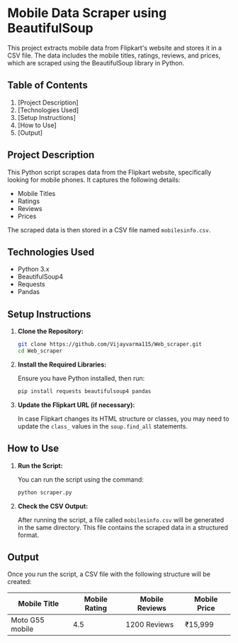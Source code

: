 # Mobile Data Scraper using BeautifulSoup

This project extracts mobile data from Flipkart's website and stores it in a CSV file. The data includes the mobile titles, ratings, reviews, and prices, which are scraped using the BeautifulSoup library in Python.

## Table of Contents

1. [Project Description]
2. [Technologies Used]
3. [Setup Instructions]
4. [How to Use]
5. [Output]

## Project Description

This Python script scrapes data from the Flipkart website, specifically looking for mobile phones. It captures the following details:
- Mobile Titles
- Ratings
- Reviews
- Prices

The scraped data is then stored in a CSV file named `mobilesinfo.csv`.

## Technologies Used

- Python 3.x
- BeautifulSoup4
- Requests
- Pandas

## Setup Instructions

1. **Clone the Repository:**

   ```bash
   git clone https://github.com/Vijayvarma115/Web_scraper.git
   cd Web_scraper
   ```

2. **Install the Required Libraries:**

   Ensure you have Python installed, then run:

   ```bash
   pip install requests beautifulsoup4 pandas
   ```

3. **Update the Flipkart URL (if necessary):**

   In case Flipkart changes its HTML structure or classes, you may need to update the `class_` values in the `soup.find_all` statements.

## How to Use

1. **Run the Script:**

   You can run the script using the command:

   ```bash
   python scraper.py
   ```

2. **Check the CSV Output:**

   After running the script, a file called `mobilesinfo.csv` will be generated in the same directory. This file contains the scraped data in a structured format.

## Output

Once you run the script, a CSV file with the following structure will be created:

| Mobile Title        | Mobile Rating | Mobile Reviews | Mobile Price |
|---------------------|---------------|----------------|--------------|
| Moto G55 mobile  | 4.5           | 1200 Reviews   | ₹15,999      |
